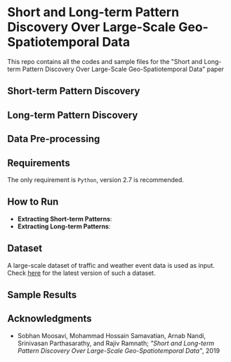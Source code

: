 # Short and Long-term Pattern Discovery Over Large-Scale Geo-Spatiotemporal Data
This repo contains all the codes and sample files for the "Short and Long-term Pattern Discovery Over Large-Scale Geo-Spatiotemporal Data" paper 


## Short-term Pattern Discovery


## Long-term Pattern Discovery


## Data Pre-processing


## Requirements 
The only requirement is ```Python```, version 2.7 is recommended. 


## How to Run
* __Extracting Short-term Patterns__:
* __Extracting Long-term Patterns__:


## Dataset
A large-scale dataset of traffic and weather event data is used as input. Check [here](https://sobhan-moosavi.github.io/datasets/2019_traffic_weather_events) for the latest version of such a dataset.  


## Sample Results


## Acknowledgments 
* Sobhan Moosavi, Mohammad Hossain Samavatian, Arnab Nandi, Srinivasan Parthasarathy, and Rajiv Ramnath; _"Short and Long-term Pattern Discovery Over Large-Scale Geo-Spatiotemporal Data"_, 2019
